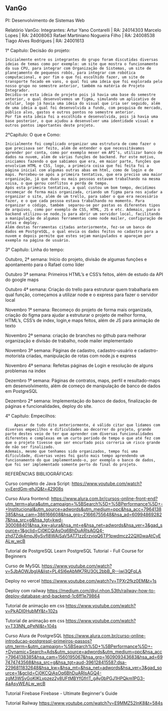 ## VanGo

PI: Desenvolvimento de Sistemas Web

Relatório VanGo:
Integrantes:
Artur Yano Contarelli | RA: 24014303
Marcelo Lopes | RA: 24008063
Rafael Martiniano Nogueira Filho | RA: 24008538
Tiago Alves Rodrigues | RA: 24001613



1° Capítulo: 
Decisão do projeto:

	Inicialmente entre os integrantes do grupo foram discutidas diversas ideias de temas como por exemplo: um site que mostra o funcionamento da sua CPU, para integrar com Organização de Sistemas, um site de planejamento de pequenos robôs, para integrar com robótica computacional, e por fim o que foi escolhido fazer, um site de transporte focado em vans, o qual foi uma ideia que foi explorada pelo nosso grupo no semestre anterior, também na matéria de Projeto Integrador.
	Decidiu-se esta ideia de projeto pois já havia uma base do semestre anterior, o qual desenvolvemos um figma, simulando um aplicativo de celular, logo já havia uma ideia do visual que iria ser seguido, além de uma ideia a qual foi desenvolvida a fundo, com pesquisa de mercado, público alvo, gastos e outros pontos no semestre anterior.
	Por fim esta ideia foi a escolhida e desenvolvida, pois já havia uma base posterior, o que ajudou a desenvolver uma identidade visual e outros pontos importantes deste projeto.



2°Capítulo:
O que e Como:

	Inicialmente foi complicado organizar uma estrutura de como fazer o que precisava ser feito, além de entender o que necessitávamos aprender por conta, como por exemplo mexer em API’s, utilizar banco de dados na nuvem, além de várias funções de backend. Por este motivo, iniciamos fazendo o que sabíamos que era, em maior parte, funções que envolviam HTML e CSS, logo, a primeira coisa que foi feita foi a página inicial com algumas outras abas em html, como de login e de maps. Percebeu-se após a primeira tentativa, que era preciso uma maior organização, já que duas ou mais pessoas estavam trabalhando na mesma coisa, o que gerou conflitos e perda de tempo.
	Após esta primeira tentativa, a qual custou um bom tempo, decidimos recomeçar de forma mais organizada, criando um figma para nos ajudar a organizar o site, além de um trello, para saber o que era necessário fazer, e o que cada pessoa estava trabalhando no momento. Para organizar o código, também  separou-se por pastas os diferentes tipos de arquivos, como por exemplo de CSS, HTML, JS e etc. Ademais, para o backend utilizou-se node.js para abrir um servidor local, facilitando a manipulação de algumas ferramentas como node mailer, configuração de rotas e deploy.
	Além destas ferramentas citadas anteriormente, fez-se um banco de dados em PostgreSQL, o qual envia os dados feitos no cadastro para a nuvem e depois permite que estes sejam manipulados e apareçam por exemplo na página de usuário.
	

3° Capítulo:
Linha do tempo:

Outubro, 2ª semana: Início do projeto, divisão de algumas funções e apontamento para o Rafael como líder

Outubro 3ª semana: Primeiros HTML’s e CSS’s feitos, além de estudo da API do google maps

Outubro 4ª semana: Criação do trello para estruturar quem trabalharia em qual função, começamos a utilizar node e o express para fazer o servidor local

Novembro 1ª semana: Recomeço do projeto de forma mais organizada, criação do figma para ajudar a estruturar o projeto de melhor forma, HTML’s, CSS’s de index, login,e maps feitos, além de JS para animação de texto 

Novembro 2ª semana: criação de branches no github para melhorar organização e divisão de trabalho, node mailer implementado

Novembro 3ª semana: Páginas de cadastro, cadastro-usuário e cadastro-motorista criadas, manipulação de rotas com node.js e express

Novembro 4ª semana: Refeitas páginas de Login e resolução de alguns problemas na index

Dezembro 1ª semana: Páginas de contratos, maps, perfil e resultado-maps em desenvolvimento, além de começo de manipulação de banco de dados em PostgreSQL

Dezembro 2ª semana: Implementação do banco de dados, finalização de páginas e funcionalidades, deploy do site.






4° Capítulo:
Empecilhos:

		Apesar de tudo dito anteriormente, é válido citar que lidamos com diversos empecilhos e dificuldades ao decorrer do projeto, grande parte destes veio de ter que aprender com diversas funcionalidades diferentes e complexas em um curto período de tempo o que até fez com que o projeto tivesse que ser encurtado pois correria um risco grande de não ser finalizado.
	Ademais, mesmo que tenhamos sido organizados, tempo foi uma dificuldade, diversas vezes foi gasto mais tempo aprendendo um funcionamento do que implementando-o, por exemplo o banco de dados, que foi ser implementado somente perto do final do projeto.



REFERÊNCIAS BIBLIOGRÁFICAS:

Curso completo de Java Script: https://www.youtube.com/watch?v=EerdGm-ehJQ&t=42908s

Curso Alura frontend: https://www.alura.com.br/cursos-online-front-end?utm_term=alura&utm_campaign=%5BSearch%5D+%5BPerformance%5D+-+Institucional&utm_source=adwords&utm_medium=ppc&hsa_acc=7964138385&hsa_cam=386166608&hsa_grp=21666755648&hsa_ad=609948692827&hsa_src=g&hsa_tgt=kwd-300088401&hsa_kw=alura&hsa_mt=e&hsa_net=adwords&hsa_ver=3&gad_source=1&gclid=Cj0KCQiAsOq6BhDuARIsAGQ4-zhd7Zdk4mpJ6ySvfl8WAjSaV5AT71zzErzvjqQ6TP1pwdmcz22QX0waAtCyEALw_wcB

Tutorial de PostgreSQL
Learn PostgreSQL Tutorial - Full Course for Beginners

Curso de MySQL
https://www.youtube.com/watch?v=5JbAOWJbgIA&list=PL4Sl6eAbMK7RU3OL2bbB_R--iwj3QFqLA

Deploy no vercel
https://www.youtube.com/watch?v=TPXr2fkz0EM&t=1s

Deploy com railway
https://medium.com/@vi.nhon.53th/railway-how-to-deploy-database-and-backend-1c6ff1e79864

Tutorial de animação em css
https://www.youtube.com/watch?v=PkADl0HubMY&t=102s

Tutorial de animação em css
https://www.youtube.com/watch?v=T33NN_pPeNI&t=104s

Curso Alura de PostgreSQL 
https://www.alura.com.br/curso-online-introducao-postgresql-primeiros-passos?utm_term=&utm_campaign=%5BSearch%5D+%5BPerformance%5D+-+Dynamic+Search+Ads&utm_source=adwords&utm_medium=ppc&hsa_acc=7964138385&hsa_cam=1560195067&hsa_grp=160909343683&hsa_ad=697474743568&hsa_src=g&hsa_tgt=aud-396128415587:dsa-2296811832648&hsa_kw=&hsa_mt=&hsa_net=adwords&hsa_ver=3&gad_source=1&gclid=Cj0KCQiAsOq6BhDuARIsAGQ4-zgM3WSvGoKIKLvpzez2y8UFtMBYfGfrlT_gAy0bPGJ1HPQkm1PG3-4aAsyWEALw_wcB

Tutorial Firebase
Firebase - Ultimate Beginner's Guide

Tutorial Railway
https://www.youtube.com/watch?v=E9MMZ52InK8&t=584s

